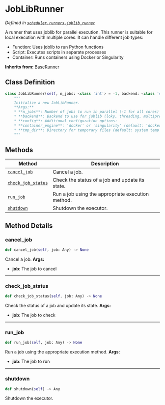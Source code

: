 # JobLibRunner

*Defined in [`scheduler.runners.joblib_runner`](https://github.com/aid2e/scheduler_epic/blob/main/scheduler/runners/joblib_runner.py)*

A runner that uses joblib for parallel execution.
This runner is suitable for local execution with multiple cores.
It can handle different job types:
- Function: Uses joblib to run Python functions
- Script: Executes scripts in separate processes
- Container: Runs containers using Docker or Singularity

**Inherits from:** [BaseRunner](base_runner.md)

## Class Definition

```python
class JobLibRunner(self, n_jobs: <class 'int'> = -1, backend: <class 'str'> = loky, config: Dict[str, Any] = None):
    """
    Initialize a new JobLibRunner.
    **Args:**
    * **n_jobs**: Number of jobs to run in parallel (-1 for all cores)
    * **backend**: Backend to use for joblib (loky, threading, multiprocessing)
    * **config**: Additional configuration options:
    * **container_engine**: 'docker' or 'singularity' (default: 'docker')
    * **tmp_dir**: Directory for temporary files (default: system temp dir)
    """
```

## Methods

| Method | Description |
|--------|-------------|
| [`cancel_job`](#cancel_job) | Cancel a job. |
| [`check_job_status`](#check_job_status) | Check the status of a job and update its state. |
| [`run_job`](#run_job) | Run a job using the appropriate execution method. |
| [`shutdown`](#shutdown) | Shutdown the executor. |

## Method Details

### cancel_job

```python
def cancel_job(self, job: Any) -> None
```

Cancel a job.
**Args:**
* **job**: The job to cancel

---

### check_job_status

```python
def check_job_status(self, job: Any) -> None
```

Check the status of a job and update its state.
**Args:**
* **job**: The job to check

---

### run_job

```python
def run_job(self, job: Any) -> None
```

Run a job using the appropriate execution method.
**Args:**
* **job**: The job to run

---

### shutdown

```python
def shutdown(self) -> Any
```

Shutdown the executor.

